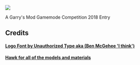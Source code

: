 ![](https://raw.githubusercontent.com/OsirisRapdantCelestial/naturalselection/master/logo.png)

A Garry's Mod Gamemode Competition 2018 Entry

## Credits

#### [Logo Font by Unauthorized Type aka (Ben McGehee 'I think')](http://www.fontspace.com/unauthorized-type/touch-of-nature)

#### [Hawk for all of the models and materials](https://steamcommunity.com/id/layz2)
